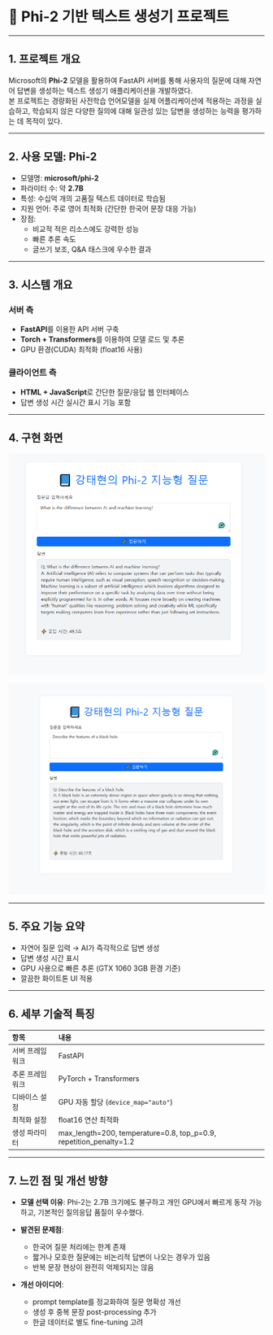 # 📘 Phi-2 기반 텍스트 생성기 프로젝트

---

## 1. 프로젝트 개요

Microsoft의 **Phi-2** 모델을 활용하여 FastAPI 서버를 통해 사용자의 질문에 대해 자연어 답변을 생성하는 텍스트 생성기 애플리케이션을 개발하였다.  
본 프로젝트는 경량화된 사전학습 언어모델을 실제 어플리케이션에 적용하는 과정을 실습하고, 학습되지 않은 다양한 질의에 대해 일관성 있는 답변을 생성하는 능력을 평가하는 데 목적이 있다.

---

## 2. 사용 모델: Phi-2

- 모델명: **microsoft/phi-2**
- 파라미터 수: 약 **2.7B**
- 특성: 수십억 개의 고품질 텍스트 데이터로 학습됨
- 지원 언어: 주로 영어 최적화 (간단한 한국어 문장 대응 가능)
- 장점:
  - 비교적 적은 리소스에도 강력한 성능
  - 빠른 추론 속도
  - 글쓰기 보조, Q&A 태스크에 우수한 결과

---

## 3. 시스템 개요

### 서버 측
- **FastAPI**를 이용한 API 서버 구축
- **Torch + Transformers**를 이용하여 모델 로드 및 추론
- GPU 환경(CUDA) 최적화 (float16 사용)

### 클라이언트 측
- **HTML + JavaScript**로 간단한 질문/응답 웹 인터페이스
- 답변 생성 시간 실시간 표시 기능 포함

---

## 4. 구현 화면


![phicap1](https://github.com/kangtaee/sllmproject2025/blob/main/imgfile/phicap1.PNG)


![phicap2](https://github.com/kangtaee/sllmproject2025/blob/main/imgfile/phicap2.PNG)

---

## 5. 주요 기능 요약

- 자연어 질문 입력 → AI가 즉각적으로 답변 생성
- 답변 생성 시간 표시
- GPU 사용으로 빠른 추론 (GTX 1060 3GB 환경 기준)
- 깔끔한 화이트톤 UI 적용

---

## 6. 세부 기술적 특징

| 항목 | 내용 |
|:---|:---|
| 서버 프레임워크 | FastAPI |
| 추론 프레임워크 | PyTorch + Transformers |
| 디바이스 설정 | GPU 자동 할당 (`device_map="auto"`) |
| 최적화 설정 | float16 연산 최적화 |
| 생성 파라미터 | max_length=200, temperature=0.8, top_p=0.9, repetition_penalty=1.2 |

---

## 7. 느낀 점 및 개선 방향

- **모델 선택 이유**: Phi-2는 2.7B 크기에도 불구하고 개인 GPU에서 빠르게 동작 가능하고, 기본적인 질의응답 품질이 우수했다.
- **발견된 문제점**:
  - 한국어 질문 처리에는 한계 존재
  - 짧거나 모호한 질문에는 비논리적 답변이 나오는 경우가 있음
  - 반복 문장 현상이 완전히 억제되지는 않음

- **개선 아이디어**:
  - prompt template를 정교화하여 질문 명확성 개선
  - 생성 후 중복 문장 post-processing 추가
  - 한글 데이터로 별도 fine-tuning 고려

